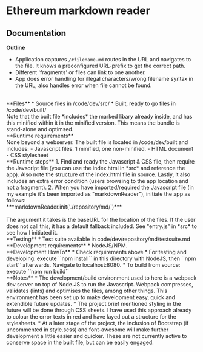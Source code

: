 # Ethereum markdown reader

## Documentation

**Outline**
* Application captures ``/#filename.md`` routes in the URL and navigates to the file. It knows a preconfigured URL-prefix to get the correct path.
* Different 'fragments' or files can link to one another.
* App does error handling for illegal characters/wrong filename syntax in the URL, also handles error when file cannot be found.

<br />
**Files**
* Source files in /code/dev/src/
* Built, ready to go files in /code/dev/built/

<br />
Note that the built file *includes* the marked libary already inside, and has this minified within it in the minified version. This means the bundle is stand-alone and optimsed.

<br />
**Runtime requirements**
<br />
None beyond a webserver. The built file is located in /code/dev/built and includes:
- Javascript files. 1 minified, one non-minified.
- HTML document
- CSS stylesheet

<br />
**Runtime steps**
1. Find and ready the Javascript & CSS file, then require the Javscript file (you can use the index.html in *src* and reference the app). Also note the structure of the index.html file in source. Lastly, it also includes an extra error condition (users browsing to the app location and not a fragment).
2. When you have imported/required the Javascript file (in my example it's been imported as "markdownReader"), initiate the app as follows:
<br />
***markdownReader.init('./repository/md/')***
<br />
<br />
The argument it takes is the baseURL for the location of the files. If the user does not call this, it has a default fallback included. See "entry.js" in *src* to see how I initiated it.

<br />
**Testing**
* Test suite available in code/dev/repository/md/testsuite.md

<br />
**Development requirements**
* NodeJS/NPM.

<br />
**Development HowTo**
* Check requirements above
* For testing and developing: execute ``npm install`` in this directory with NodeJS, then ``npm start`` afterwards. Navigate to localhost:8080.
* To build from source: execute ``npm run build``

<br />
**Notes**
* The development/build environment used to here is a webpack dev server on top of Node.JS to run the Javascript. Webpack compresses, validates (lints) and optimises the files, among other things. This environment has been set up to make development easy, quick and extendible future updates.
* The project brief mentioned styling in the future will be done through CSS sheets. I have used this approach already to colour the error texts in red and have layed out a structure for the stylesheets.
* At a later stage of the project, the inclusion of Bootstrap (if uncommented in style.scss) and font-awesome will make further development a little easier and quicker. These are not currently active to conserve space in the built file, but can be easily engaged.